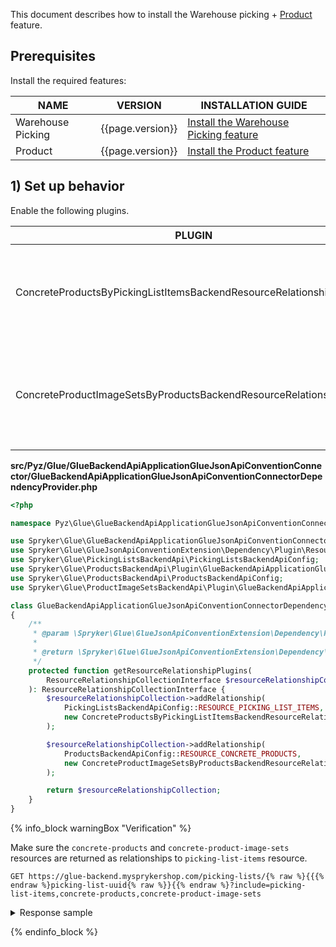 


This document describes how to install the Warehouse picking + [Product](/docs/pbc/all/product-information-management/{{page.version}}/base-shop/feature-overviews/product-feature-overview/product-feature-overview.html) feature.

## Prerequisites

Install the required features:

| NAME              | VERSION          | INSTALLATION GUIDE                                                                                                                                                 |
|-------------------|------------------|-------------------------------------------------------------------------------------------------------------------------------------------------------------------|
| Warehouse Picking | {{page.version}} | [Install the Warehouse Picking feature](/docs/pbc/all/warehouse-management-system/{{page.version}}/unified-commerce/install-and-upgrade/install-the-warehouse-picking-feature.html)                    |
| Product           | {{page.version}} | [Install the Product feature](/docs/pbc/all/product-information-management/{{page.version}}/base-shop/install-and-upgrade/install-features/install-the-product-feature.html) |

## 1) Set up behavior

Enable the following plugins.

| PLUGIN                                                              | SPECIFICATION                                                                                    | PREREQUISITES | NAMESPACE                                                                                              |
|---------------------------------------------------------------------|--------------------------------------------------------------------------------------------------|---------------|--------------------------------------------------------------------------------------------------------|
| ConcreteProductsByPickingListItemsBackendResourceRelationshipPlugin | Adds the `concrete-products` resource as a relationship to the `picking-list-items` resource.          |               | Spryker\Glue\ProductsBackendApi\Plugin\GlueBackendApiApplicationGlueJsonApiConventionConnector         |
| ConcreteProductImageSetsByProductsBackendResourceRelationshipPlugin | Adds the `concrete-product-image-sets` resource as a relationship to the `concrete-products` resource. |               | Spryker\Glue\ProductImageSetsBackendApi\Plugin\GlueBackendApiApplicationGlueJsonApiConventionConnector |




**src/Pyz/Glue/GlueBackendApiApplicationGlueJsonApiConventionConnector/GlueBackendApiApplicationGlueJsonApiConventionConnectorDependencyProvider.php**

```php
<?php

namespace Pyz\Glue\GlueBackendApiApplicationGlueJsonApiConventionConnector;

use Spryker\Glue\GlueBackendApiApplicationGlueJsonApiConventionConnector\GlueBackendApiApplicationGlueJsonApiConventionConnectorDependencyProvider as SprykerGlueBackendApiApplicationGlueJsonApiConventionConnectorDependencyProvider;
use Spryker\Glue\GlueJsonApiConventionExtension\Dependency\Plugin\ResourceRelationshipCollectionInterface;
use Spryker\Glue\PickingListsBackendApi\PickingListsBackendApiConfig;
use Spryker\Glue\ProductsBackendApi\Plugin\GlueBackendApiApplicationGlueJsonApiConventionConnector\ConcreteProductsByPickingListItemsBackendResourceRelationshipPlugin;
use Spryker\Glue\ProductsBackendApi\ProductsBackendApiConfig;
use Spryker\Glue\ProductImageSetsBackendApi\Plugin\GlueBackendApiApplicationGlueJsonApiConventionConnector\ConcreteProductImageSetsByProductsBackendResourceRelationshipPlugin;

class GlueBackendApiApplicationGlueJsonApiConventionConnectorDependencyProvider extends SprykerGlueBackendApiApplicationGlueJsonApiConventionConnectorDependencyProvider
{
    /**
     * @param \Spryker\Glue\GlueJsonApiConventionExtension\Dependency\Plugin\ResourceRelationshipCollectionInterface $resourceRelationshipCollection
     *
     * @return \Spryker\Glue\GlueJsonApiConventionExtension\Dependency\Plugin\ResourceRelationshipCollectionInterface
     */
    protected function getResourceRelationshipPlugins(
        ResourceRelationshipCollectionInterface $resourceRelationshipCollection,
    ): ResourceRelationshipCollectionInterface {
        $resourceRelationshipCollection->addRelationship(
            PickingListsBackendApiConfig::RESOURCE_PICKING_LIST_ITEMS,
            new ConcreteProductsByPickingListItemsBackendResourceRelationshipPlugin(),
        );

        $resourceRelationshipCollection->addRelationship(
            ProductsBackendApiConfig::RESOURCE_CONCRETE_PRODUCTS,
            new ConcreteProductImageSetsByProductsBackendResourceRelationshipPlugin(),
        );

        return $resourceRelationshipCollection;
    }
}


```

{% info_block warningBox "Verification" %}

Make sure the `concrete-products` and `concrete-product-image-sets` resources are returned as relationships to `picking-list-items` resource.

`GET https://glue-backend.mysprykershop.com/picking-lists/{% raw %}{{{% endraw %}picking-list-uuid{% raw %}}{{% endraw %}?include=picking-list-items,concrete-products,concrete-product-image-sets`
<details>
  <summary>Response sample</summary>
```json
{
    "data": [
        {
            "id": "910a4d20-59a3-5c49-808e-aa7038a59313",
            "type": "picking-lists",
            "attributes": {
                "status": "ready-for-picking",
                "createdAt": "2023-10-27 13:00:32.000000",
                "updatedAt": "2023-10-27 13:00:32.000000"
            },
            "relationships": {
                "picking-list-items": {
                    "data": [
                        {
                            "id": "9ac9fd06-f491-506e-b302-0b166786d91c",
                            "type": "picking-list-items"
                        },
                        {
                            "id": "54a264b8-dc2b-5a0e-9a78-ae7138e9d0b5",
                            "type": "picking-list-items"
                        }
                    ]
                }
            },
            "links": {
                "self": "https://glue-backend.mysprykershop.com/picking-lists/910a4d20-59a3-5c49-808e-aa7038a59313?include=picking-list-items,concrete-products,concrete-product-image-sets"
            }
        }
    ],
    "links": {
        "self": "https://glue-backend.mysprykershop.com/picking-lists?include=picking-list-items,concrete-products,concrete-product-image-sets"
    },
    "included": [
        {
            "id": "091_25873091",
            "type": "concrete-product-image-sets",
            "attributes": {
                "imageSets": [
                    {
                        "name": "default",
                        "locale": "de_DE",
                        "images": [
                            {
                                "externalUrlLarge": "https://images.icecat.biz/img/norm/high/25873091-2214.jpg",
                                "externalUrlSmall": "https://images.icecat.biz/img/norm/medium/25873091-2214.jpg"
                            }
                        ]
                    },
                    {
                        "name": "default",
                        "locale": "en_US",
                        "images": [
                            {
                                "externalUrlLarge": "https://images.icecat.biz/img/norm/high/25873091-2214.jpg",
                                "externalUrlSmall": "https://images.icecat.biz/img/norm/medium/25873091-2214.jpg"
                            }
                        ]
                    }
                ]
            },
            "links": {
                "self": "https://glue-backend.mysprykershop.com/concrete-product-image-sets/091_25873091?include=picking-list-items,concrete-products,concrete-product-image-sets"
            }
        },
        {
            "id": "091_25873091",
            "type": "concrete-products",
            "attributes": {
                "sku": "091_25873091",
                "isQuantitySplittable": true,
                "isActive": true,
                "localizedAttributes": [
                    {
                        "locale": {
                            "locale_name": "de_DE",
                            "id_locale": 46,
                            "name": null,
                            "is_active": true
                        },
                        "name": "Sony SmartWatch 3",
                        "description": "Gear S2 X Atelier Mendini In einer wunderbaren Partnerschaft bringt Alessandro Mendini seinen Geschmack, Humor und Farbsinn in die Gestaltung der Gear S2 ein. Das Ergebnis ist eine Reihe von Zifferblättern und Armbändern, die Ihren persönlichen Stil zum Ausdruck bringen. Die wesentlichen Smartphone-Funktionen sind mit einer einfachen Drehung an der Gear S2 verfügbar. Drehen Sie leicht an der Blende, um lange E-Mails zu durchblättern, eine Karte zu vergrössern oder bei der Musikwiedergabe ein Stück zu überspringen. Mit jeder Drehung wird das Leben noch interessanter und bunter. Mit der Gear S2 können Sie sich sehr leicht um Ihre Gesundheit kümmern. Verfolgen Sie Ihre täglichen Aktivitäten, Ihren Puls und Ihren Wasserkonsum verglichen mit Ihrem Koffeinkonsum. Bleiben Sie fit mit zeitgerechten motivierenden Botschaften. Bleiben Sie auf dem Laufenden und fit. Und wenn es Zeit ist, die Smartwatch wieder aufzuladen, stellen Sie sie einfach auf eine drahtlose Ladestation.",
                        "isSearchable": true,
                        "attributes": {
                            "color": "Weiß"
                        }
                    },
                    {
                        "locale": {
                            "locale_name": "en_US",
                            "id_locale": 66,
                            "name": null,
                            "is_active": true
                        },
                        "name": "Sony SmartWatch 3",
                        "description": "The way you like it Whatever your lifestyle SmartWatch 3 SWR50 can be made to suit it. You can choose from a range of wrist straps – formal, sophisticated, casual, vibrant colours and fitness style, all made from the finest materials. Designed to perform and impress, this smartphone watch delivers a groundbreaking combination of technology and style. Downloadable apps let you customise your SmartWatch 3 SWR50 and how you use it.         Tell SmartWatch 3 SWR50 smartphone watch what you want and it will do it. Search. Command. Find.",
                        "isSearchable": true,
                        "attributes": {
                            "color": "White"
                        }
                    }
                ],
                "imageSets": [
                    {
                        "name": "default",
                        "locale": {
                            "locale_name": "de_DE",
                            "id_locale": 46,
                            "name": null,
                            "is_active": true
                        },
                        "images": []
                    },
                    {
                        "name": "default",
                        "locale": {
                            "locale_name": "en_US",
                            "id_locale": 66,
                            "name": null,
                            "is_active": true
                        },
                        "images": []
                    }
                ]
            },
            "relationships": {
                "concrete-product-image-sets": {
                    "data": [
                        {
                            "id": "091_25873091",
                            "type": "concrete-product-image-sets"
                        }
                    ]
                }
            },
            "links": {
                "self": "https://glue-backend.mysprykershop.com/concrete-products/091_25873091?include=picking-list-items,concrete-products,concrete-product-image-sets"
            }
        },
        {
            "id": "9ac9fd06-f491-506e-b302-0b166786d91c",
            "type": "picking-list-items",
            "attributes": {
                "quantity": 1,
                "numberOfPicked": 0,
                "numberOfNotPicked": 0,
                "orderItem": {
                    "uuid": "120b7a51-69e4-54b9-96a6-3b5eab0dfe7a",
                    "sku": "091_25873091",
                    "quantity": 1,
                    "name": "Sony SmartWatch 3",
                    "amountSalesUnit": null,
                    "amount": null
                }
            },
            "relationships": {
                "concrete-products": {
                    "data": [
                        {
                            "id": "091_25873091",
                            "type": "concrete-products"
                        }
                    ]
                }
            },
            "links": {
                "self": "https://glue-backend.mysprykershop.com/picking-list-items/9ac9fd06-f491-506e-b302-0b166786d91c?include=picking-list-items,concrete-products,concrete-product-image-sets"
            }
        },
        {
            "id": "066_23294028",
            "type": "concrete-product-image-sets",
            "attributes": {
                "imageSets": [
                    {
                        "name": "default",
                        "locale": "de_DE",
                        "images": [
                            {
                                "externalUrlLarge": "https://images.icecat.biz/img/gallery/23294028_3275.jpg",
                                "externalUrlSmall": "https://images.icecat.biz/img/gallery_mediums/23294028_3275.jpg"
                            }
                        ]
                    },
                    {
                        "name": "default",
                        "locale": "en_US",
                        "images": [
                            {
                                "externalUrlLarge": "https://images.icecat.biz/img/gallery/23294028_3275.jpg",
                                "externalUrlSmall": "https://images.icecat.biz/img/gallery_mediums/23294028_3275.jpg"
                            }
                        ]
                    }
                ]
            },
            "links": {
                "self": "https://glue-backend.mysprykershop.com/concrete-product-image-sets/066_23294028?include=picking-list-items,concrete-products,concrete-product-image-sets"
            }
        },
        {
            "id": "066_23294028",
            "type": "concrete-products",
            "attributes": {
                "sku": "066_23294028",
                "isQuantitySplittable": true,
                "isActive": true,
                "localizedAttributes": [
                    {
                        "locale": {
                            "locale_name": "de_DE",
                            "id_locale": 46,
                            "name": null,
                            "is_active": true
                        },
                        "name": "Samsung Galaxy S5 mini",
                        "description": "Ein Kunstwerk Das 5-Zoll-Display des Liquid Jade ist ein ansprechender Anblick. Die HD-Auflösung in Kombination mit der IPS1-Technologie verleiht Videos, Bildern und Web-Inhalten noch mehr Leben. Außerdem lässt das Zero Air Gap-Design alle Bilder gut aussehen – auch bei Sonnenlicht. Der Name sagt alles: ein Smartphone, das ist so schön ist wie Jade. Dank der 7,5 mm flachen und geschwungenen, ergonomischen Oberflächen liegt das Liquid Jade angenehm in der Hand. Die geschwungene Corning® Gorilla® Glass-Display unterstreicht die robuste und doch ansprechende Bauweise des Liquid Jade.",
                        "isSearchable": true,
                        "attributes": {
                            "color": "Blau"
                        }
                    },
                    {
                        "locale": {
                            "locale_name": "en_US",
                            "id_locale": 66,
                            "name": null,
                            "is_active": true
                        },
                        "name": "Samsung Galaxy S5 mini",
                        "description": "Galaxy S5 mini continues Samsung design legacy and flagship experience Outfitted with a 4.5-inch HD Super AMOLED display, the Galaxy S5 mini delivers a wide and vivid viewing experience, and its compact size provides users with additional comfort, allowing for easy operation with only one hand. Like the Galaxy S5, the Galaxy S5 mini features a unique perforated pattern on the back cover creating a modern and sleek look, along with a premium, soft touch grip. The Galaxy S5 mini enables users to enjoy the same flagship experience as the Galaxy S5 with innovative features including IP67 certification, Ultra Power Saving Mode, a heart rate monitor, fingerprint scanner, and connectivity with the latest Samsung wearable devices.The Galaxy S5 mini comes equipped with a powerful Quad Core 1.4 GHz processor and 1.5GM RAM for seamless multi-tasking, faster webpage loading, softer UI transition, and quick power up. The high-resolution 8MP camera delivers crisp and clear photos and videos, while the Galaxy S5 mini’s support of LTE Category 4 provides users with ultra-fast downloads of movies and games on-the-go. ",
                        "isSearchable": true,
                        "attributes": {
                            "color": "Blue"
                        }
                    }
                ],
                "imageSets": [
                    {
                        "name": "default",
                        "locale": {
                            "locale_name": "de_DE",
                            "id_locale": 46,
                            "name": null,
                            "is_active": true
                        },
                        "images": []
                    },
                    {
                        "name": "default",
                        "locale": {
                            "locale_name": "en_US",
                            "id_locale": 66,
                            "name": null,
                            "is_active": true
                        },
                        "images": []
                    }
                ]
            },
            "relationships": {
                "concrete-product-image-sets": {
                    "data": [
                        {
                            "id": "066_23294028",
                            "type": "concrete-product-image-sets"
                        }
                    ]
                }
            },
            "links": {
                "self": "https://glue-backend.mysprykershop.com/concrete-products/066_23294028?include=picking-list-items,concrete-products,concrete-product-image-sets"
            }
        },
        {
            "id": "54a264b8-dc2b-5a0e-9a78-ae7138e9d0b5",
            "type": "picking-list-items",
            "attributes": {
                "quantity": 1,
                "numberOfPicked": 0,
                "numberOfNotPicked": 0,
                "orderItem": {
                    "uuid": "14d86bb2-ea23-57ed-904c-eecc63ef10ac",
                    "sku": "066_23294028",
                    "quantity": 1,
                    "name": "Samsung Galaxy S5 mini",
                    "amountSalesUnit": null,
                    "amount": null
                }
            },
            "relationships": {
                "concrete-products": {
                    "data": [
                        {
                            "id": "066_23294028",
                            "type": "concrete-products"
                        }
                    ]
                }
            },
            "links": {
                "self": "https://glue-backend.mysprykershop.com/picking-list-items/54a264b8-dc2b-5a0e-9a78-ae7138e9d0b5?include=picking-list-items,concrete-products,concrete-product-image-sets"
            }
        }
    ]
}
```
</details>

{% endinfo_block %}
